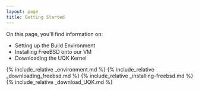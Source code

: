```yaml
---
layout: page
title: Getting Started
---
```


On this page, you'll find information on:

  * Setting up the Build Environment
  * Installing FreeBSD onto our VM
  * Downloading the UQK Kernel

{% include_relative _environment.md %}
{% include_relative _downloading_freebsd.md %}
{% include_relative _installing-freebsd.md %}
{% include_relative _download_UQK.md %}